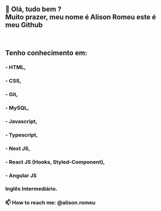 <h2>👋 Olá, tudo bem ?<br>
Muito prazer, meu nome é Alison Romeu este é meu Github</h2><br>

<h2>Tenho conhecimento em:</h2>
<h3>- HTML,</h3>
<h3>- CSS,</h3>
<h3>- Git,</h3>
<h3>- MySQL,</h3>
<h3>- Javascript,</h3>
<h3>- Typescript,</h3>
<h3>- Next JS,</h3>
<h3>- React JS (Hooks, Styled-Component),</h3>
<h3>- Angular JS</h3>


<h3>Inglês Intermediário.</h3>

<h3>📫 How to reach me: @alison.romeu</h3>
